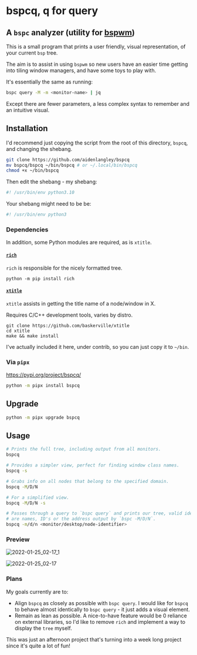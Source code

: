 # bspcq, q for query

## A `bspc` analyzer (utility for [bspwm](https://github.com/baskerville/bspwm))

This is a small program that prints a user friendly, visual representation, of
your current `bsp` tree.

The aim is to assist in using `bspwm` so new users have an easier time getting
into tiling window managers, and have some toys to play with.

It's essentially the same as
running:

```sh
bspc query -M -m <monitor-name> | jq
```

Except there are fewer parameters, a less complex syntax to remember and an
intuitive visual.

## Installation

I'd recommend just copying the script from the root of this directory, `bspcq`,
and changing the shebang.

```sh
git clone https://github.com/aidenlangley/bspcq
mv bspcq/bspcq ~/bin/bspcq # or ~/.local/bin/bspcq
chmod +x ~/bin/bspcq
```

Then edit the shebang - my shebang:

```sh
#! /usr/bin/env python3.10
```

Your shebang might need to be be:

```sh
#! /usr/bin/env python3
```

### Dependencies

In addition, some Python modules are required, as is `xtitle`.

#### [`rich`](https://pypi.org/project/rich/)

`rich` is responsible for the nicely formatted tree.

```
python -m pip install rich
```

#### [`xtitle`](https://github.com/baskerville/xtitle)

`xtitle` assists in getting the title name of a node/window in X.

Requires C/C++ development tools, varies by distro.

```
git clone https://github.com/baskerville/xtitle
cd xtitle
make && make install
```

I've actually included it here, under contrib, so you can just copy it to `~/bin`.

### Via `pipx`

https://pypi.org/project/bspcq/

```sh
python -m pipx install bspcq
```

## Upgrade

```sh
python -m pipx upgrade bspcq
```

## Usage

```sh
# Prints the full tree, including output from all monitors.
bspcq
```

```sh
# Provides a simpler view, perfect for finding window class names.
bspcq -s
```

```sh
# Grabs info on all nodes that belong to the specified domain.
bspcq -M/D/N

# For a simplified view.
bspcq -M/D/N -s
```

```sh
# Passes through a query to `bspc query` and prints our tree, valid identifiers
# are names, ID's or the address output by `bspc -M/D/N`.
bspcq -m/d/n <monitor/desktop/node-identifier>
```

### Preview

![2022-01-25_02-17_1](https://user-images.githubusercontent.com/684721/150789813-da7d0b56-1762-4bf7-af6b-7d031f779030.png)

![2022-01-25_02-17](https://user-images.githubusercontent.com/684721/150789957-06765616-661b-4486-b69a-a7b570e204e1.png)

### Plans

My goals currently are to:

- Align `bspcq` as closely as possible with `bspc query`. I would like for
  `bspcq` to behave almost identically to `bspc query` - it just adds a visual
  element.
- Remain as lean as possible. A nice-to-have feature would be 0 reliance on
  external libraries, so I'd like to remove `rich` and implement a way to display
  the `tree` myself.

This was just an afternoon project that's turning into a week long project since
it's quite a lot of fun!
